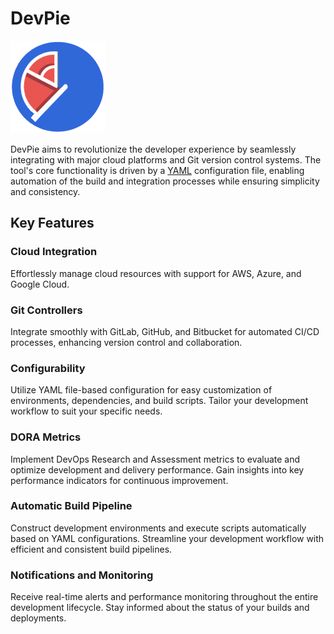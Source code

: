 # DevPie

![DevPie Icon](assets/devpie_icon.png)

DevPie aims to revolutionize the developer experience by seamlessly integrating with major cloud platforms and Git version control systems. The tool's core functionality is driven by a [YAML](https://en.wikipedia.org/wiki/YAML) configuration file, enabling automation of the build and integration processes while ensuring simplicity and consistency.

## Key Features

### Cloud Integration

Effortlessly manage cloud resources with support for AWS, Azure, and Google Cloud.

### Git Controllers

Integrate smoothly with GitLab, GitHub, and Bitbucket for automated CI/CD processes, enhancing version control and collaboration.

### Configurability

Utilize YAML file-based configuration for easy customization of environments, dependencies, and build scripts. Tailor your development workflow to suit your specific needs.

### DORA Metrics

Implement DevOps Research and Assessment metrics to evaluate and optimize development and delivery performance. Gain insights into key performance indicators for continuous improvement.

### Automatic Build Pipeline

Construct development environments and execute scripts automatically based on YAML configurations. Streamline your development workflow with efficient and consistent build pipelines.

### Notifications and Monitoring

Receive real-time alerts and performance monitoring throughout the entire development lifecycle. Stay informed about the status of your builds and deployments.
